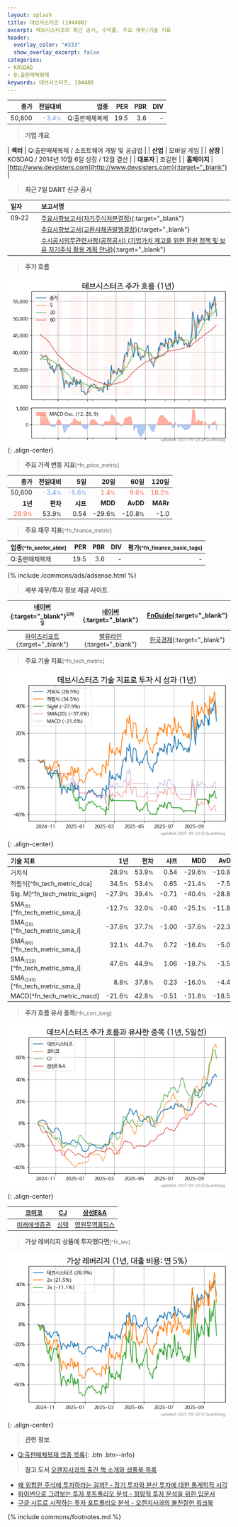 ```yaml
---
layout: splash
title: 데브시스터즈 (194480)
excerpt: 데브시스터즈의 최근 공시, 수익률, 주요 재무/기술 지표
header:
  overlay_color: "#333"
  show_overlay_excerpt: false
categories:
- KOSDAQ
- Q:출판매체복제
keywords: 데브시스터즈, 194480
---
```


| **종가** | **전일대비** | **업종** | **PER** | **PBR** | **DIV** |
| -------: | -----------: | -------: | ------: | ------: | ------: |
| 50,600 | <span style="color: cornflowerblue">-3.4<small>%</small></span> | Q:출판매체복제 | 19.5 | 3.6 | - |

<!-- more -->


> **기업 개요**<a id="company"></a>

| <span style="white-space:nowrap;">**섹터**</span> | Q:출판매체복제 / 소프트웨어 개발 및 공급업 |
| <span style="white-space:nowrap;">**산업**</span> | 모바일 게임 |
| <span style="white-space:nowrap;">**상장**</span> | KOSDAQ / 2014년 10월 6일 상장 / 12월 결산 |
| <span style="white-space:nowrap;">**대표자**</span> | 조길현 |
| <span style="white-space:nowrap;">**홈페이지**</span> | [http://www.devsisters.com](http://www.devsisters.com){:target="_blank"} |


> **최근 7일 DART 신규 공시**<a id="dart"></a>

| **일자** |      | **보고서명** |
| :------- | :--- | :----------- |
| 09&#x2011;22 | | [주요사항보고서(자기주식처분결정)](https://dart.fss.or.kr/dsaf001/main.do?rcpNo=20250922000259){:target="_blank"} |
|  | | [주요사항보고서(교환사채권발행결정)](https://dart.fss.or.kr/dsaf001/main.do?rcpNo=20250922000245){:target="_blank"} |
|  | | [수시공시의무관련사항(공정공시)              (기업가치 제고를 위한 환원 정책 및 보유 자기주식 활용 계획 안내)](https://dart.fss.or.kr/dsaf001/main.do?rcpNo=20250922900300){:target="_blank"} |


> **주가 흐름**<a id="price"></a>

![194480](/stock/images/194480.png){: .align-center}


> **주요 가격 변동 지표**<small>[^fn_price_metric]</small>

| **종가** | **전일대비** | **5일** | **20일** | **60일** | **120일** |
| -------: | -----------: | ------: | -------: | -------: | --------: |
| 50,600 | <span style="color: cornflowerblue">-3.4<small>%</small></span> | <span style="color: cornflowerblue">-5.6<small>%</small></span> | <span style="color: tomato">1.4<small>%</small></span> | <span style="color: tomato">9.6<small>%</small></span> | <span style="color: tomato">18.2<small>%</small></span> |
| **1년** | **편차** | **샤프** | **MDD** | **AvDD** | **MARr** |
| <span style="color: tomato">28.9<small>%</small></span> | 53.9<small>%</small> | 0.54 | -29.6<small>%</small> | -10.8<small>%</small> | -1.0 |


> **주요 재무 지표**<small>[^fn_finance_metric]</small>

| **업종**<small>[^fn_sector_abbr]</small> | **PER** | **PBR** | **DIV** | **평가**<small>[^fn_finance_basic_tags]</small> |
| :--------------------------------------- | ------: | ------: | ------: | ----------------------------------------------: |
| Q:출판매체복제 | 19.5 | 3.6 | - | - |



{% include /commons/ads/adsense.html %}

> **세부 재무/투자 정보 제공 사이트**

| [네이버](https://m.stock.naver.com/domestic/stock/194480/finance/summary){:target="_blank"}<sup><small>모바일</small></sup> | [네이버](https://finance.naver.com/item/coinfo.naver?code=194480){:target="_blank"} | [FnGuide](https://comp.fnguide.com/SVO2/ASP/SVD_Invest.asp?gicode=A194480&MenuYn=Y){:target="_blank"} |
| :---: | :---: | :---: |
| [와이즈리포트](https://comp.wisereport.co.kr/company/c1040001.aspx?cmp_cd=194480){:target="_blank"} | [밸류라인](https://www.valueline.co.kr/finance/summary/194480){:target="_blank"} | [한국경제](https://markets.hankyung.com/stock/194480/financial-summary){:target="_blank"} |


> **주요 기술 지표**<small>[^fn_tech_metric]</small>


![194480](/stock/images/194480_tech.png){: .align-center}

| **기술 지표** | **1년** | **편차** | **샤프** | **MDD** | **AvDD** |
| :------------ | ------: | -----------: | -------: | ------: | -------: |
| 거치식 | 28.9<small>%</small> | 53.9<small>%</small> | 0.54 | -29.6<small>%</small> | -10.8<small>%</small> |
| 적립식[^fn_tech_metric_dca] | 34.5<small>%</small> | 53.4<small>%</small> | 0.65 | -21.4<small>%</small> | -7.5<small>%</small> |
| Sig. M[^fn_tech_metric_sigm] | -27.9<small>%</small> | 39.4<small>%</small> | -0.71 | -40.4<small>%</small> | -28.8<small>%</small> |
| SMA<small><sub>(5)</sub></small>[^fn_tech_metric_sma_i] | -12.7<small>%</small> | 32.0<small>%</small> | -0.40 | -25.1<small>%</small> | -11.8<small>%</small> |
| SMA<small><sub>(20)</sub></small>[^fn_tech_metric_sma_i] | -37.6<small>%</small> | 37.7<small>%</small> | -1.00 | -37.6<small>%</small> | -22.3<small>%</small> |
| SMA<small><sub>(60)</sub></small>[^fn_tech_metric_sma_i] | 32.1<small>%</small> | 44.7<small>%</small> | 0.72 | -16.4<small>%</small> | -5.0<small>%</small> |
| SMA<small><sub>(120)</sub></small>[^fn_tech_metric_sma_i] | 47.6<small>%</small> | 44.9<small>%</small> | 1.06 | -18.7<small>%</small> | -3.5<small>%</small> |
| SMA<small><sub>(240)</sub></small>[^fn_tech_metric_sma_i] | 8.8<small>%</small> | 37.8<small>%</small> | 0.23 | -16.0<small>%</small> | -4.4<small>%</small> |
| MACD[^fn_tech_metric_macd] | -21.6<small>%</small> | 42.8<small>%</small> | -0.51 | -31.8<small>%</small> | -18.5<small>%</small> |


> **주가 흐름 유사 종목**<a id="corr"></a><small>[^fn_corr_long]</small>

![194480](/stock/images/194480_corr.png){: .align-center}

|       | [코미코](/183300/) | [CJ](/001040/) | [삼성E&A](/028050/) |
| :---: | :------------------------------------: | :------------------------------------: | :------------------------------------: |
|       | [미래에셋증권](/006800/) | [심텍](/222800/) | [영원무역홀딩스](/009970/) |


> **가상 레버리지 상품에 투자했다면**<a id="2x"></a><small>[^fn_lev]</small>

![194480](/stock/images/194480_2x.png){: .align-center}


> **관련 정보**

- [Q:출판매체복제 업종 목록](/stats/sector/kosdaq_업종_출판매체복제_종목/){: .btn .btn--info}

> **참고 도서** [오렌지사과의 출간 책 소개와 샘플북 목록](https://kongdori.tistory.com/691)

- [왜 위험한 주식에 투자하라는 걸까? - 장기 투자와 분산 투자에 대한 통계학적 시각](https://kongdori.tistory.com/421)
- [파이썬으로 그려보는 투자 포트폴리오 분석  - 정량적 투자 분석을 위한 입문서](https://kongdori.tistory.com/643)
- [구글 시트로 시작하는 투자 포트폴리오 분석 - 오렌지사과의 불친절한 워크북](https://kongdori.tistory.com/449)


{% include commons/footnotes.md %}